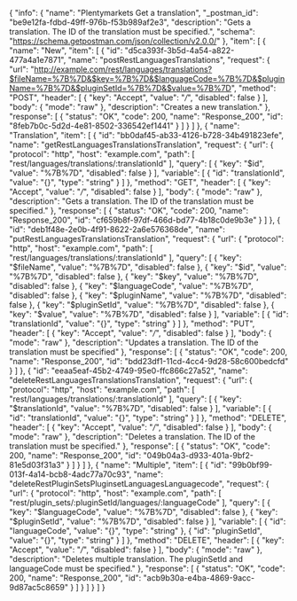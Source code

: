 {
  "info": {
    "name": "Plentymarkets Get a translation",
    "_postman_id": "be9e12fa-fdbd-49ff-976b-f53b989af2e3",
    "description": "Gets a translation. The ID of the translation must be specified.",
    "schema": "https://schema.getpostman.com/json/collection/v2.0.0/"
  },
  "item": [
    {
      "name": "New",
      "item": [
        {
          "id": "d5ca393f-3b5d-4a54-a822-477a4a1e7871",
          "name": "postRestLanguagesTranslations",
          "request": {
            "url": "http://example.com/rest/languages/translations?$fileName=%7B%7D&$key=%7B%7D&$languageCode=%7B%7D&$pluginName=%7B%7D&$pluginSetId=%7B%7D&$value=%7B%7D",
            "method": "POST",
            "header": [
              {
                "key": "Accept",
                "value": "*/*",
                "disabled": false
              }
            ],
            "body": {
              "mode": "raw"
            },
            "description": "Creates a new translation."
          },
          "response": [
            {
              "status": "OK",
              "code": 200,
              "name": "Response_200",
              "id": "8feb7b0c-5d2d-4e81-8502-336542ef1441"
            }
          ]
        }
      ]
    },
    {
      "name": "Translation",
      "item": [
        {
          "id": "bb0daf45-ab33-4126-b728-34b491823efe",
          "name": "getRestLanguagesTranslationsTranslation",
          "request": {
            "url": {
              "protocol": "http",
              "host": "example.com",
              "path": [
                "rest/languages/translations/:translationId"
              ],
              "query": [
                {
                  "key": "$id",
                  "value": "%7B%7D",
                  "disabled": false
                }
              ],
              "variable": [
                {
                  "id": "translationId",
                  "value": "{}",
                  "type": "string"
                }
              ]
            },
            "method": "GET",
            "header": [
              {
                "key": "Accept",
                "value": "*/*",
                "disabled": false
              }
            ],
            "body": {
              "mode": "raw"
            },
            "description": "Gets a translation. The ID of the translation must be specified."
          },
          "response": [
            {
              "status": "OK",
              "code": 200,
              "name": "Response_200",
              "id": "cf659b8f-97df-466d-bd77-4b18c0de9b3e"
            }
          ]
        },
        {
          "id": "deb1f48e-2e0b-4f91-8622-2a6e576368de",
          "name": "putRestLanguagesTranslationsTranslation",
          "request": {
            "url": {
              "protocol": "http",
              "host": "example.com",
              "path": [
                "rest/languages/translations/:translationId"
              ],
              "query": [
                {
                  "key": "$fileName",
                  "value": "%7B%7D",
                  "disabled": false
                },
                {
                  "key": "$id",
                  "value": "%7B%7D",
                  "disabled": false
                },
                {
                  "key": "$key",
                  "value": "%7B%7D",
                  "disabled": false
                },
                {
                  "key": "$languageCode",
                  "value": "%7B%7D",
                  "disabled": false
                },
                {
                  "key": "$pluginName",
                  "value": "%7B%7D",
                  "disabled": false
                },
                {
                  "key": "$pluginSetId",
                  "value": "%7B%7D",
                  "disabled": false
                },
                {
                  "key": "$value",
                  "value": "%7B%7D",
                  "disabled": false
                }
              ],
              "variable": [
                {
                  "id": "translationId",
                  "value": "{}",
                  "type": "string"
                }
              ]
            },
            "method": "PUT",
            "header": [
              {
                "key": "Accept",
                "value": "*/*",
                "disabled": false
              }
            ],
            "body": {
              "mode": "raw"
            },
            "description": "Updates a translation. The ID of the translation must be specified"
          },
          "response": [
            {
              "status": "OK",
              "code": 200,
              "name": "Response_200",
              "id": "bdd23df1-11cd-4cc4-9d28-58c600bedcfd"
            }
          ]
        },
        {
          "id": "eeaa5eaf-45b2-4749-95e0-ffc866c27a52",
          "name": "deleteRestLanguagesTranslationsTranslation",
          "request": {
            "url": {
              "protocol": "http",
              "host": "example.com",
              "path": [
                "rest/languages/translations/:translationId"
              ],
              "query": [
                {
                  "key": "$translationId",
                  "value": "%7B%7D",
                  "disabled": false
                }
              ],
              "variable": [
                {
                  "id": "translationId",
                  "value": "{}",
                  "type": "string"
                }
              ]
            },
            "method": "DELETE",
            "header": [
              {
                "key": "Accept",
                "value": "*/*",
                "disabled": false
              }
            ],
            "body": {
              "mode": "raw"
            },
            "description": "Deletes a translation. The ID of the translation must be specified."
          },
          "response": [
            {
              "status": "OK",
              "code": 200,
              "name": "Response_200",
              "id": "049b04a3-d933-401a-9bf2-81e5d03f31a3"
            }
          ]
        }
      ]
    },
    {
      "name": "Multiple",
      "item": [
        {
          "id": "99b0bf99-013f-4a14-bcb8-4adc77a70c93",
          "name": "deleteRestPluginSetsPluginsetLanguagesLanguagecode",
          "request": {
            "url": {
              "protocol": "http",
              "host": "example.com",
              "path": [
                "rest/plugin_sets/:pluginSetId/languages/:languageCode"
              ],
              "query": [
                {
                  "key": "$languageCode",
                  "value": "%7B%7D",
                  "disabled": false
                },
                {
                  "key": "$pluginSetId",
                  "value": "%7B%7D",
                  "disabled": false
                }
              ],
              "variable": [
                {
                  "id": "languageCode",
                  "value": "{}",
                  "type": "string"
                },
                {
                  "id": "pluginSetId",
                  "value": "{}",
                  "type": "string"
                }
              ]
            },
            "method": "DELETE",
            "header": [
              {
                "key": "Accept",
                "value": "*/*",
                "disabled": false
              }
            ],
            "body": {
              "mode": "raw"
            },
            "description": "Deletes multiple translation. The pluginSetId and languageCode must be specified."
          },
          "response": [
            {
              "status": "OK",
              "code": 200,
              "name": "Response_200",
              "id": "acb9b30a-e4ba-4869-9acc-9d87ac5c8659"
            }
          ]
        }
      ]
    }
  ]
}